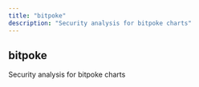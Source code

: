 ```yaml
---
title: "bitpoke"
description: "Security analysis for bitpoke charts"
---
```


## bitpoke

Security analysis for bitpoke charts
